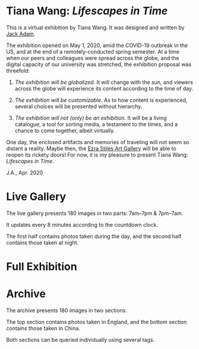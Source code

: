 # Tiana Wang: <i>Lifescapes in Time</i>
This is a virtual exhibition by Tiana Wang.
It was designed and written by [Jack Adam](https://jackadam.cc/).

The exhibition opened on May 1, 2020, amid the COVID-19 outbreak in the US, and at the end of a remotely-conducted spring semester. At a time when our peers and colleagues were spread across the globe, and the digital capacity of our university was stretched, the exhibition proposal was threefold:

1.  <i>The exhibition will be globalized.</i> It will change with the sun, and viewers across the globe will experience its content according to the time of day.</span>

2.  <i>The exhibition will be customizable.</i>  As to how content is experienced, several choices will be presented without hierarchy.</span>

3.  <i>The exhibition will not (only) be an exhibition.</i>  It will be a living catalogue, a tool for sorting media, a testament to the times, and a chance to come together, albeit virtually.</span>

One day, the enclosed artifacts and memories of traveling will not seem so distant a reality. Maybe then, the [Ezra Stiles Art Gallery](https://ezrastiles.yalecollege.yale.edu/spaces/art-gallery) will be able to reopen its rickety doors! For now, it is my pleasure to present Tiana Wang: <i>Lifescapes in Time</i>.

J.A., Apr. 2020

# Live Gallery
The live gallery presents 180 images in two parts: 7am–7pm & 7pm–7am.

It updates every 8 minutes according to the countdown clock.

The first half contains photos taken during the day, and the second half contains those taken at night.

# Full Exhibition

# Archive

The archive presents 180 images in two sections.

The top section contains photos taken in England, and the bottom section contains those taken in China.

Both sections can be queried individually using several tags.
